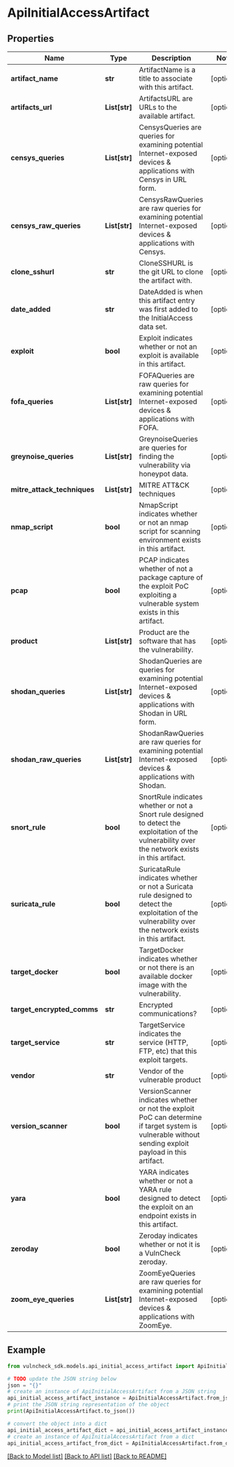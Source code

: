 # ApiInitialAccessArtifact


## Properties

Name | Type | Description | Notes
------------ | ------------- | ------------- | -------------
**artifact_name** | **str** | ArtifactName is a title to associate with this artifact. | [optional] 
**artifacts_url** | **List[str]** | ArtifactsURL are URLs to the available artifact. | [optional] 
**censys_queries** | **List[str]** | CensysQueries are queries for examining potential Internet-exposed devices &amp; applications with Censys in URL form. | [optional] 
**censys_raw_queries** | **List[str]** | CensysRawQueries are raw queries for examining potential Internet-exposed devices &amp; applications with Censys. | [optional] 
**clone_sshurl** | **str** | CloneSSHURL is the git URL to clone the artifact with. | [optional] 
**date_added** | **str** | DateAdded is when this artifact entry was first added to the InitialAccess data set. | [optional] 
**exploit** | **bool** | Exploit indicates whether or not an exploit is available in this artifact. | [optional] 
**fofa_queries** | **List[str]** | FOFAQueries are raw queries for examining potential Internet-exposed devices &amp; applications with FOFA. | [optional] 
**greynoise_queries** | **List[str]** | GreynoiseQueries are queries for finding the vulnerability via honeypot data. | [optional] 
**mitre_attack_techniques** | **List[str]** | MITRE ATT&amp;CK techniques | [optional] 
**nmap_script** | **bool** | NmapScript indicates whether or not an nmap script for scanning environment exists in this artifact. | [optional] 
**pcap** | **bool** | PCAP indicates whether of not a package capture of the exploit PoC exploiting a vulnerable system exists in this artifact. | [optional] 
**product** | **List[str]** | Product are the software that has the vulnerability. | [optional] 
**shodan_queries** | **List[str]** | ShodanQueries are queries for examining potential Internet-exposed devices &amp; applications with Shodan in URL form. | [optional] 
**shodan_raw_queries** | **List[str]** | ShodanRawQueries are raw queries for examining potential Internet-exposed devices &amp; applications with Shodan. | [optional] 
**snort_rule** | **bool** | SnortRule indicates whether or not a Snort rule designed to detect the exploitation of the vulnerability over the network exists in this artifact. | [optional] 
**suricata_rule** | **bool** | SuricataRule indicates whether or not a Suricata rule designed to detect the exploitation of the vulnerability over the network exists in this artifact. | [optional] 
**target_docker** | **bool** | TargetDocker indicates whether or not there is an available docker image with the vulnerability. | [optional] 
**target_encrypted_comms** | **str** | Encrypted communications? | [optional] 
**target_service** | **str** | TargetService indicates the service (HTTP, FTP, etc) that this exploit targets. | [optional] 
**vendor** | **str** | Vendor of the vulnerable product | [optional] 
**version_scanner** | **bool** | VersionScanner indicates whether or not the exploit PoC can determine if target system is vulnerable without sending exploit payload in this artifact. | [optional] 
**yara** | **bool** | YARA indicates whether or not a YARA rule designed to detect the exploit on an endpoint exists in this artifact. | [optional] 
**zeroday** | **bool** | Zeroday indicates whether or not it is a VulnCheck zeroday. | [optional] 
**zoom_eye_queries** | **List[str]** | ZoomEyeQueries are raw queries for examining potential Internet-exposed devices &amp; applications with ZoomEye. | [optional] 

## Example

```python
from vulncheck_sdk.models.api_initial_access_artifact import ApiInitialAccessArtifact

# TODO update the JSON string below
json = "{}"
# create an instance of ApiInitialAccessArtifact from a JSON string
api_initial_access_artifact_instance = ApiInitialAccessArtifact.from_json(json)
# print the JSON string representation of the object
print(ApiInitialAccessArtifact.to_json())

# convert the object into a dict
api_initial_access_artifact_dict = api_initial_access_artifact_instance.to_dict()
# create an instance of ApiInitialAccessArtifact from a dict
api_initial_access_artifact_from_dict = ApiInitialAccessArtifact.from_dict(api_initial_access_artifact_dict)
```
[[Back to Model list]](../README.md#documentation-for-models) [[Back to API list]](../README.md#documentation-for-api-endpoints) [[Back to README]](../README.md)



